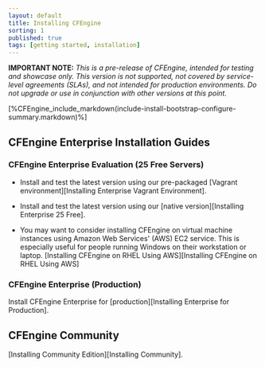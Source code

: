 ```yaml
---
layout: default
title: Installing CFEngine
sorting: 1
published: true
tags: [getting started, installation]
---
```


**IMPORTANT NOTE:** *This is a pre-release of CFEngine, intended for testing
and showcase only. This version is not supported, not covered by service-level
agreements (SLAs), and not intended for production environments. Do not 
upgrade or use in conjunction with other versions at this point.*

<!--- TODO: move up when no longer a pre-release
-->

[%CFEngine_include_markdown(include-install-bootstrap-configure-summary.markdown)%]

## CFEngine Enterprise Installation Guides

### CFEngine Enterprise Evaluation (25 Free Servers)

* Install and test the latest version using our pre-packaged [Vagrant environment][Installing Enterprise Vagrant Environment].

* Install and test the latest version using our [native version][Installing Enterprise 25 Free].

* You may want to consider installing CFEngine on virtual machine instances using Amazon Web Services' (AWS) EC2 service. This is especially useful for people running Windows on their workstation or laptop. [Installing CFEngine on RHEL Using AWS][Installing CFEngine on RHEL Using AWS]

### CFEngine Enterprise (Production)

Install CFEngine Enterprise for [production][Installing Enterprise for Production].

## CFEngine Community

[Installing Community Edition][Installing Community]. 




